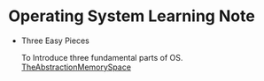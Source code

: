   # Operating System Learning Note

  - Three Easy Pieces

    To Introduce  three fundamental parts of OS.
    [TheAbstractionMemorySpace](./TheAbstractionMemorySpace.md )

